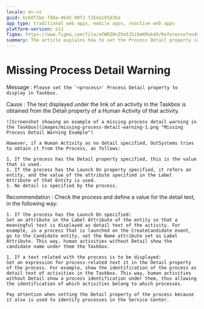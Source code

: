 ```yaml
---
locale: en-us
guid: bc60f1be-f48a-4645-90f2-f2bda185d36a
app_type: traditional web apps, mobile apps, reactive web apps
platform-version: o11
figma: https://www.figma.com/file/eFWRZ0nZhm5J5ibmKMak49/Reference?node-id=2804:3232
summary: The article explains how to set the Process Detail property in OutSystems to ensure task details display correctly in the Taskbox
---
```

# Missing Process Detail Warning

Message
:   `Please set the '<process>' Process Detail property to display in Taskbox.`

Cause
:   The text displayed under the link of an activity in the Taskbox is obtained from the Detail property of a Human Activity of that activity.

    ![Screenshot showing an example of a missing process detail warning in the Taskbox](images/missing-process-detail-warning-1.png "Missing Process Detail Warning Example")
  
    However, if a Human Activity as no detail specified, OutSystems tries to obtain it from the Process, as follows:

    1. If the process has the Detail property specified, this is the value that is used.
    1. If the process has the Launch On property specified, it refers an entity, and the value of the attribute specified in the Label Attribute of that Entity is used.
    1. No detail is specified by the process.

Recommendation
:   Check the process and define a value for the detail text, in the following way:

    1. If the process has the Launch On specified:  
    Set an attribute in the Label Attribute of the entity so that a meaningful text is displayed as detail text of the activity. For example, in a process that is launched on the CreateCandidate event, go to the Candidate entity, set the Name attribute set as Label Attribute. This way, human activities without Detail show the candidate name under them the Taskbox.

    1. If a text related with the process is to be displayed:  
    Set an expression for process-related text it in the Detail property of the process. For example, show the identification of the process as detail text of activities in the Taskbox. This way, human activities without Detail show a process identification under them, thus allowing the identification of which activities belong to which processes.
    
    Pay attention when setting the Detail property of the process because it also is used to identify processes in the Service Center.
